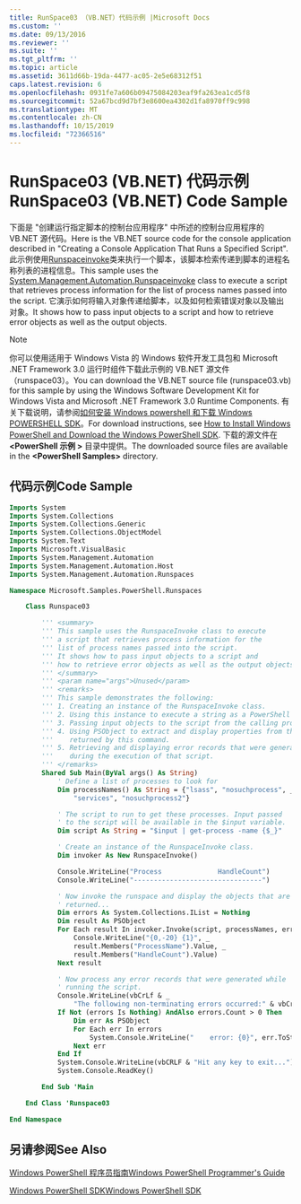 ```yaml
---
title: RunSpace03 （VB.NET）代码示例 |Microsoft Docs
ms.custom: ''
ms.date: 09/13/2016
ms.reviewer: ''
ms.suite: ''
ms.tgt_pltfrm: ''
ms.topic: article
ms.assetid: 3611d66b-19da-4477-ac05-2e5e68312f51
caps.latest.revision: 6
ms.openlocfilehash: 0931fe7a606b09475084203eaf9fa263ea1cd5f8
ms.sourcegitcommit: 52a67bcd9d7bf3e8600ea4302d1fa8970ff9c998
ms.translationtype: MT
ms.contentlocale: zh-CN
ms.lasthandoff: 10/15/2019
ms.locfileid: "72366516"
---
```

# <a name="runspace03-vbnet-code-sample"></a><span data-ttu-id="9751b-102">RunSpace03 (VB.NET) 代码示例</span><span class="sxs-lookup"><span data-stu-id="9751b-102">RunSpace03 (VB.NET) Code Sample</span></span>

<span data-ttu-id="9751b-103">下面是 "创建运行指定脚本的控制台应用程序" 中所述的控制台应用程序的 VB.NET 源代码。</span><span class="sxs-lookup"><span data-stu-id="9751b-103">Here is the VB.NET source code for the console application described in "Creating a Console Application That Runs a Specified Script".</span></span> <span data-ttu-id="9751b-104">此示例使用[Runspaceinvoke](/dotnet/api/System.Management.Automation.RunspaceInvoke)类来执行一个脚本，该脚本检索传递到脚本的进程名称列表的进程信息。</span><span class="sxs-lookup"><span data-stu-id="9751b-104">This sample uses the [System.Management.Automation.Runspaceinvoke](/dotnet/api/System.Management.Automation.RunspaceInvoke) class to execute a script that retrieves process information for the list of process names passed into the script.</span></span> <span data-ttu-id="9751b-105">它演示如何将输入对象传递给脚本，以及如何检索错误对象以及输出对象。</span><span class="sxs-lookup"><span data-stu-id="9751b-105">It shows how to pass input objects to a script and how to retrieve error objects as well as the output objects.</span></span>

> [!NOTE]
> <span data-ttu-id="9751b-106">你可以使用适用于 Windows Vista 的 Windows 软件开发工具包和 Microsoft .NET Framework 3.0 运行时组件下载此示例的 VB.NET 源文件（runspace03）。</span><span class="sxs-lookup"><span data-stu-id="9751b-106">You can download the VB.NET source file (runspace03.vb) for this sample by using the Windows Software Development Kit for Windows Vista and Microsoft .NET Framework 3.0 Runtime Components.</span></span> <span data-ttu-id="9751b-107">有关下载说明，请参阅[如何安装 Windows powershell 和下载 Windows POWERSHELL SDK](/powershell/developer/installing-the-windows-powershell-sdk)。</span><span class="sxs-lookup"><span data-stu-id="9751b-107">For download instructions, see [How to Install Windows PowerShell and Download the Windows PowerShell SDK](/powershell/developer/installing-the-windows-powershell-sdk).</span></span>
> <span data-ttu-id="9751b-108">下载的源文件在 **\<PowerShell 示例 >** 目录中提供。</span><span class="sxs-lookup"><span data-stu-id="9751b-108">The downloaded source files are available in the **\<PowerShell Samples>** directory.</span></span>

## <a name="code-sample"></a><span data-ttu-id="9751b-109">代码示例</span><span class="sxs-lookup"><span data-stu-id="9751b-109">Code Sample</span></span>

```vb
Imports System
Imports System.Collections
Imports System.Collections.Generic
Imports System.Collections.ObjectModel
Imports System.Text
Imports Microsoft.VisualBasic
Imports System.Management.Automation
Imports System.Management.Automation.Host
Imports System.Management.Automation.Runspaces

Namespace Microsoft.Samples.PowerShell.Runspaces

    Class Runspace03

        ''' <summary>
        ''' This sample uses the RunspaceInvoke class to execute
        ''' a script that retrieves process information for the
        ''' list of process names passed into the script.
        ''' It shows how to pass input objects to a script and
        ''' how to retrieve error objects as well as the output objects.
        ''' </summary>
        ''' <param name="args">Unused</param>
        ''' <remarks>
        ''' This sample demonstrates the following:
        ''' 1. Creating an instance of the RunspaceInvoke class.
        ''' 2. Using this instance to execute a string as a PowerShell script.
        ''' 3. Passing input objects to the script from the calling program.
        ''' 4. Using PSObject to extract and display properties from the objects
        '''    returned by this command.
        ''' 5. Retrieving and displaying error records that were generated
        '''    during the execution of that script.
        ''' </remarks>
        Shared Sub Main(ByVal args() As String)
            ' Define a list of processes to look for
            Dim processNames() As String = {"lsass", "nosuchprocess", _
                "services", "nosuchprocess2"}

            ' The script to run to get these processes. Input passed
            ' to the script will be available in the $input variable.
            Dim script As String = "$input | get-process -name {$_}"

            ' Create an instance of the RunspaceInvoke class.
            Dim invoker As New RunspaceInvoke()

            Console.WriteLine("Process              HandleCount")
            Console.WriteLine("--------------------------------")

            ' Now invoke the runspace and display the objects that are
            ' returned...
            Dim errors As System.Collections.IList = Nothing
            Dim result As PSObject
            For Each result In invoker.Invoke(script, processNames, errors)
                Console.WriteLine("{0,-20} {1}", _
                result.Members("ProcessName").Value, _
                result.Members("HandleCount").Value)
            Next result

            ' Now process any error records that were generated while
            ' running the script.
            Console.WriteLine(vbCrLf & _
                "The following non-terminating errors occurred:" & vbCrLf)
            If Not (errors Is Nothing) AndAlso errors.Count > 0 Then
                Dim err As PSObject
                For Each err In errors
                    System.Console.WriteLine("    error: {0}", err.ToString())
                Next err
            End If
            System.Console.WriteLine(vbCRLF & "Hit any key to exit...")
            System.Console.ReadKey()

        End Sub 'Main

    End Class 'Runspace03

End Namespace
```

<!-- TODO!!!: [!code-csharp[Runspace03.vb](../../powershell-sdk-samples/SDK-2.0/vb/Runspace01/Runspace03.vb#L09-L83 "Runspace03.vb")] -->

## <a name="see-also"></a><span data-ttu-id="9751b-110">另请参阅</span><span class="sxs-lookup"><span data-stu-id="9751b-110">See Also</span></span>

[<span data-ttu-id="9751b-111">Windows PowerShell 程序员指南</span><span class="sxs-lookup"><span data-stu-id="9751b-111">Windows PowerShell Programmer's Guide</span></span>](./windows-powershell-programmer-s-guide.md)

[<span data-ttu-id="9751b-112">Windows PowerShell SDK</span><span class="sxs-lookup"><span data-stu-id="9751b-112">Windows PowerShell SDK</span></span>](../windows-powershell-reference.md)